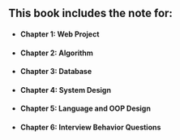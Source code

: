 ## This book includes the note for:


* #### Chapter 1: Web Project
* #### Chapter 2: Algorithm
* #### Chapter 3: Database
* #### Chapter 4: System Design
* #### Chapter 5: Language and OOP Design 
* #### Chapter 6: Interview Behavior Questions 







